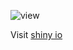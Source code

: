 


![view](https://gitlab.com/DanaeMartinez/usa_shootings_dashboard/-/blob/master/shooter.png)


Visit [shiny io](https://danaemirelmartinez.shinyapps.io/usa_shootings_dashboard/)